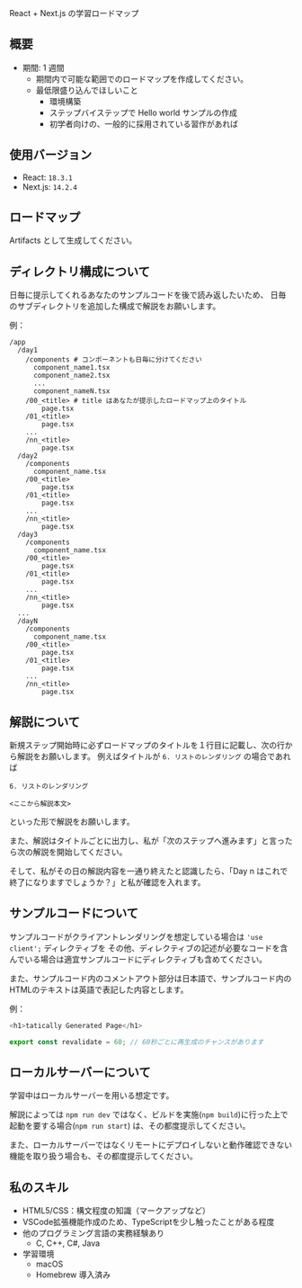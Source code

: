 React + Next.js の学習ロードマップ

## 概要

* 期間: 1 週間
  * 期間内で可能な範囲でのロードマップを作成してください。
  * 最低限盛り込んでほしいこと
    * 環境構築
    * ステップバイステップで Hello world サンプルの作成
    * 初学者向けの、一般的に採用されている習作があれば

## 使用バージョン

- React: `18.3.1`
- Next.js: `14.2.4`

## ロードマップ

Artifacts として生成してください。


## ディレクトリ構成について

日毎に提示してくれるあなたのサンプルコードを後で読み返したいため、
日毎のサブディレクトリを追加した構成で解説をお願いします。

例：

```
/app
  /day1
    /components # コンポーネントも日毎に分けてください
      component_name1.tsx
      component_name2.tsx
      ...
      component_nameN.tsx
    /00_<title> # title はあなたが提示したロードマップ上のタイトル
        page.tsx
    /01_<title>
        page.tsx
    ...
    /nn_<title>
        page.tsx
  /day2
    /components
      component_name.tsx
    /00_<title>
        page.tsx
    /01_<title>
        page.tsx
    ...
    /nn_<title>
        page.tsx
  /day3
    /components
      component_name.tsx
    /00_<title>
        page.tsx
    /01_<title>
        page.tsx
    ...
    /nn_<title>
        page.tsx
  ...
  /dayN
    /components
      component_name.tsx
    /00_<title>
        page.tsx
    /01_<title>
        page.tsx
    ...
    /nn_<title>
        page.tsx
```

## 解説について

新規ステップ開始時に必ずロードマップのタイトルを１行目に記載し、次の行から解説をお願いします。
例えばタイトルが `6. リストのレンダリング` の場合であれば

```
6. リストのレンダリング

<ここから解説本文>
```

といった形で解説をお願いします。


また、解説はタイトルごとに出力し、私が「次のステップへ進みます」と言ったら次の解説を開始してください。


そして、私がその日の解説内容を一通り終えたと認識したら、「Day n はこれで終了になりますでしょうか？」と私が確認を入れます。

## サンプルコードについて

サンプルコードがクライアントレンダリングを想定している場合は `'use client';` ディレクティブを
その他、ディレクティブの記述が必要なコードを含んでいる場合は適宜サンプルコードにディレクティブも含めてください。


また、サンプルコード内のコメントアウト部分は日本語で、サンプルコード内のHTMLのテキストは英語で表記した内容とします。

例：

```typescript
<h1>tatically Generated Page</h1>

export const revalidate = 60; // 60秒ごとに再生成のチャンスがあります
```

## ローカルサーバーについて

学習中はローカルサーバーを用いる想定です。

解説によっては `npm run dev` ではなく、ビルドを実施(`npm build`)に行った上で起動を要する場合(`npm run start`) は、その都度提示してください。

また、ローカルサーバーではなくリモートにデプロイしないと動作確認できない機能を取り扱う場合も、その都度提示してください。


## 私のスキル

* HTML5/CSS：構文程度の知識（マークアップなど）
* VSCode拡張機能作成のため、TypeScriptを少し触ったことがある程度
* 他のプログラミング言語の実務経験あり
  * C, C++, C#, Java
* 学習環境
  * macOS
  * Homebrew 導入済み
